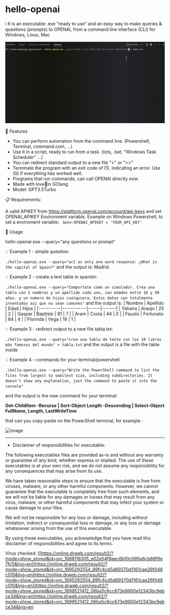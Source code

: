 # hello-openai
ℹ️ It is an executable .exe "ready to use" and an easy way to make queries & questions (prompts) to OPENAI, from a command line interface (CLI) for Windows, Linux, Mac

![](hello-openai.gif)

🚀 Features

+ You can perform automation from the command line. (Powershell, Terminal, command.com, ...)
+ Use it in a script, ready to run from a task. (lots, .bat, "Windows Task Scheduler" ...)
+ You can redirect standard output to a new file ">" or ">>"
+ Terminate the program with an exit code of (1), indicating an error. Use (0) if everything has worked well.
+ Programs that run commands, can call OPENAI directly now.
+ Made with love🤟in GOlang
+ Model: GPT3.5Turbo

📋 Requirements: 

A valid APIKEY from https://platform.openai.com/account/api-keys
and set OPENAI_APIKEY Environment variable. Example on Windows Powershell, to set a enviroment variable: ``` $env:OPENAI_APIKEY = 'YOUR_API_KEY'``` 


🔧 Usage

hello-openai.exe --query="any questions or prompt"

💡 Example 1 - simple question:

``` ./hello-openai.exe --query="act as only one word response: ¿What is the capital of Spain?" ``` 
and the output is:
  Madrid.
  
💡 Example 2 - create a text table in spanish:

``` ./hello-openai.exe --query="Comportate como un simulador. Crea una tabla con 5 nombres y un apellido cada uno, con edades entre 18 y 99 años. y un numero de hijos cualquiera. Estos datos son totalmente inventados así que no sean comunes" ``` 
and the output is:
| Nombre    | Apellido   | Edad | Hijos |
|-----------|------------|------|-------|
| Yahaira   | Araujo     | 25   | 2     |
| Gaspar    | Baptiste   | 81   | 7     |
| Aram      | Costa      | 44   | 0     |
| Fausto    | Fortunato  | 64   | 4     |
| Florinda  | Vega       | 18   | 1     |

💡 Example 3 - redirect output to a new file tabla.txt:

``` ./hello-openai.exe --query="crea una tabla de texto con los 10 libros más famosos del mundo" > tabla.txt ```
and the output is a file with the table inside

💡 Example 4 - commands for your terminal/powershell:

``` .\hello-openai.exe --query="Write the PowerShell command to list the files from largest to smallest size, including subdirectories. It doesn't show any explanation, just the command to paste it into the console"  ```

and the output is the new command for your terminal: 

**Get-ChildItem -Recurse | Sort-Object Length -Descending | Select-Object FullName, Length, LastWriteTime**

that can you copy-paste on the PowerShell terminal, for example :

![image](https://github.com/danielcdmconsultores/hello-openai/assets/31433247/9aa7b9b2-6683-4a6a-8bbc-8e15b37b3d6b)

--------------------------------------------------------------------

* Disclaimer of responsibilities for executable:

The following executables files are provided as-is and without any warranty or guarantee of any kind, whether express or implied. The use of these executables is at your own risk, and we do not assume any responsibility for any consequences that may arise from its use.

We have taken reasonable steps to ensure that the executable is free from viruses, malware, or any other harmful components. However, we cannot guarantee that the executable is completely free from such elements, and we will not be liable for any damages or losses that may result from any virus, malware, or other harmful components that may infect your system or cause damage to your files.

We will not be responsible for any loss or damage, including without limitation, indirect or consequential loss or damage, or any loss or damage whatsoever arising from the use of this executable.

By using these executables, you acknowledge that you have read this disclaimer of responsibilities and agree to its terms.

Virus checked: [[https://online.drweb.com/result2/?mode=show_stored&id=orc_1688116305_e02e54f9aec6bf0c095e6cb88f9e7fc5&lng=en](https://online.drweb.com/result2/?mode=show_stored&id=orc_1695292554_69fc4cd5d69370d1161cae26f048c010&lng=en)https://online.drweb.com/result2/?mode=show_stored&id=orc_1695292554_69fc4cd5d69370d1161cae26f048c010&lng=en](https://online.drweb.com/result2/?mode=show_stored&id=orc_1699521412_06ba5c6cc673e9900e12343bc9ebce34&lng=en)https://online.drweb.com/result2/?mode=show_stored&id=orc_1699521412_06ba5c6cc673e9900e12343bc9ebce34&lng=en
